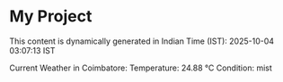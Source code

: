 # My Project

This content is dynamically generated in Indian Time (IST): 2025-10-04 03:07:13 IST


Current Weather in Coimbatore:
Temperature: 24.88 °C
Condition: mist
